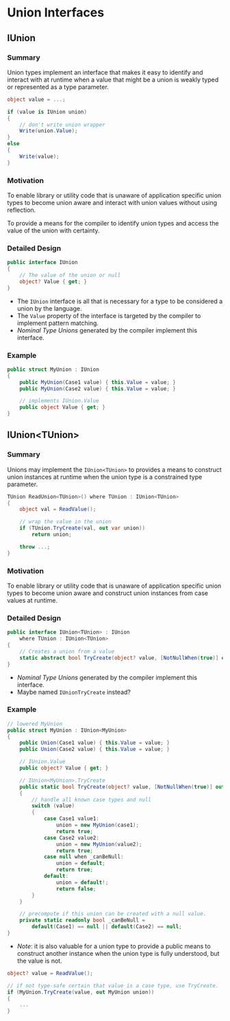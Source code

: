 # Union Interfaces

## IUnion

### Summary

Union types implement an interface that makes it easy to identify and interact with at runtime when a value that might be a union is weakly typed or represented as a type parameter.

```csharp
object value = ...;

if (value is IUnion union) 
{
    // don't write union wrapper
    Write(union.Value);
}
else 
{
    Write(value);
}
```

### Motivation

To enable library or utility code that is unaware of application specific union types to become union aware and interact with union values without using reflection.

To provide a means for the compiler to identify union types and access the value of the union with certainty.

### Detailed Design

```csharp
public interface IUnion
{
    // The value of the union or null
    object? Value { get; }
}
```

* The `IUnion` interface is all that is necessary for a type to be considered a union by the language.  
* The `Value` property of the interface is targeted by the compiler to implement pattern matching.
* *Nominal Type Unions* generated by the compiler implement this interface.

### Example

```csharp
public struct MyUnion : IUnion
{
    public MyUnion(Case1 value) { this.Value = value; }
    public MyUnion(Case2 value) { this.Value = value; }

    // implements IUnion.Value
    public object Value { get; }
}
```

## IUnion&lt;TUnion&gt;

### Summary

Unions may implement the `IUnion<TUnion>` to provides a means to construct union instances at runtime when the union type is a constrained type parameter.

```csharp
TUnion ReadUnion<TUnion>() where TUnion : IUnion<TUnion>
{
    object val = ReadValue();

    // wrap the value in the union
    if (TUnion.TryCreate(val, out var union)) 
        return union;

    throw ...;
}
```

### Motivation

To enable library or utility code that is unaware of application specific union types to become union aware and construct union instances from case values at runtime.

### Detailed Design

```csharp
public interface IUnion<TUnion> : IUnion
    where TUnion : IUnion<TUnion>
{
    // Creates a union from a value
    static abstract bool TryCreate(object? value, [NotNullWhen(true)] out TUnion union);
}
```
* *Nominal Type Unions* generated by the compiler implement this interface.
* Maybe named `IUnionTryCreate` instead?

### Example

```csharp
// lowered MyUnion
public struct MyUnion : IUnion<MyUnion>
{
    public Union(Case1 value) { this.Value = value; }
    public Union(Case2 value) { this.Value = value; }

    // IUnion.Value
    public object? Value { get; }

    // IUnion<MyUnion>.TryCreate
    public static bool TryCreate(object? value, [NotNullWhen(true)] out MyUnion union)
    {
        // handle all known case types and null
        switch (value)
        {   
            case Case1 value1:
                union = new MyUnion(case1);
                return true;
            case Case2 value2:
                union = new MyUnion(value2);
                return true;
            case null when _canBeNull:                
                union = default;
                return true;
            default:
                union = default!;
                return false;
        }
    }

    // precompute if this union can be created with a null value.
    private static readonly bool _canBeNull = 
        default(Case1) == null || default(Case2) == null;
}
```

* *Note*: it is also valuable for a union type to provide a public means to construct another instance when the union type is fully understood, but the value is not.

```csharp
object? value = ReadValue();

// if not type-safe certain that value is a case type, use TryCreate.
if (MyUnion.TryCreate(value, out MyUnion union))
{
    ...
}
```
